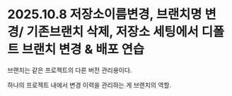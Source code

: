 # 2025.10.8 저장소이름변경, 브랜치명 변경/ 기존브랜치 삭제, 저장소 세팅에서 디폴트 브랜치 변경 & 배포 연습
브랜치는 같은 프로젝트의 다른 버전 관리용이다. 

하나의 프로젝트 내에서 변경 이력을 관리하는 게 브랜치의 역할.
